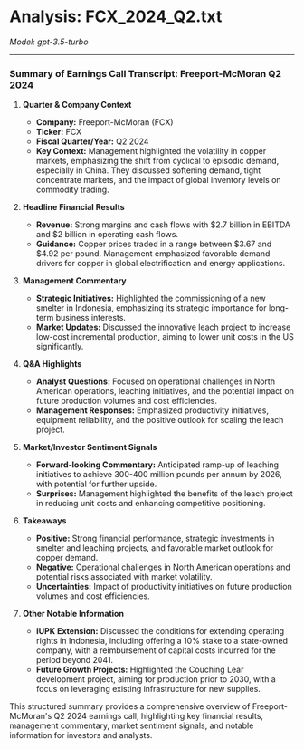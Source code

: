 # Analysis: FCX_2024_Q2.txt

*Model: gpt-3.5-turbo*

---

### Summary of Earnings Call Transcript: Freeport-McMoran Q2 2024

1. **Quarter & Company Context**
   - **Company:** Freeport-McMoran (FCX)
   - **Ticker:** FCX
   - **Fiscal Quarter/Year:** Q2 2024
   - **Key Context:** Management highlighted the volatility in copper markets, emphasizing the shift from cyclical to episodic demand, especially in China. They discussed softening demand, tight concentrate markets, and the impact of global inventory levels on commodity trading.

2. **Headline Financial Results**
   - **Revenue:** Strong margins and cash flows with $2.7 billion in EBITDA and $2 billion in operating cash flows.
   - **Guidance:** Copper prices traded in a range between $3.67 and $4.92 per pound. Management emphasized favorable demand drivers for copper in global electrification and energy applications.

3. **Management Commentary**
   - **Strategic Initiatives:** Highlighted the commissioning of a new smelter in Indonesia, emphasizing its strategic importance for long-term business interests.
   - **Market Updates:** Discussed the innovative leach project to increase low-cost incremental production, aiming to lower unit costs in the US significantly.

4. **Q&A Highlights**
   - **Analyst Questions:** Focused on operational challenges in North American operations, leaching initiatives, and the potential impact on future production volumes and cost efficiencies.
   - **Management Responses:** Emphasized productivity initiatives, equipment reliability, and the positive outlook for scaling the leach project.

5. **Market/Investor Sentiment Signals**
   - **Forward-looking Commentary:** Anticipated ramp-up of leaching initiatives to achieve 300-400 million pounds per annum by 2026, with potential for further upside.
   - **Surprises:** Management highlighted the benefits of the leach project in reducing unit costs and enhancing competitive positioning.

6. **Takeaways**
   - **Positive:** Strong financial performance, strategic investments in smelter and leaching projects, and favorable market outlook for copper demand.
   - **Negative:** Operational challenges in North American operations and potential risks associated with market volatility.
   - **Uncertainties:** Impact of productivity initiatives on future production volumes and cost efficiencies.

7. **Other Notable Information**
   - **IUPK Extension:** Discussed the conditions for extending operating rights in Indonesia, including offering a 10% stake to a state-owned company, with a reimbursement of capital costs incurred for the period beyond 2041.
   - **Future Growth Projects:** Highlighted the Couching Lear development project, aiming for production prior to 2030, with a focus on leveraging existing infrastructure for new supplies.

This structured summary provides a comprehensive overview of Freeport-McMoran's Q2 2024 earnings call, highlighting key financial results, management commentary, market sentiment signals, and notable information for investors and analysts.